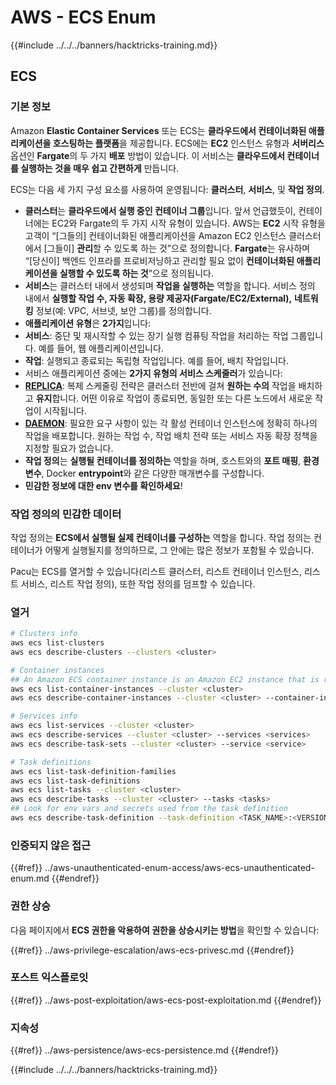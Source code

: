 # AWS - ECS Enum

{{#include ../../../banners/hacktricks-training.md}}

## ECS

### 기본 정보

Amazon **Elastic Container Services** 또는 ECS는 **클라우드에서 컨테이너화된 애플리케이션을 호스팅하는 플랫폼**을 제공합니다. ECS에는 **EC2** 인스턴스 유형과 **서버리스** 옵션인 **Fargate**의 두 가지 **배포** 방법이 있습니다. 이 서비스는 **클라우드에서 컨테이너를 실행하는 것을 매우 쉽고 간편하게** 만듭니다.

ECS는 다음 세 가지 구성 요소를 사용하여 운영됩니다: **클러스터**, **서비스**, 및 **작업 정의**.

- **클러스터**는 **클라우드에서 실행 중인 컨테이너 그룹**입니다. 앞서 언급했듯이, 컨테이너에는 EC2와 Fargate의 두 가지 시작 유형이 있습니다. AWS는 **EC2** 시작 유형을 고객이 “\[그들의\] 컨테이너화된 애플리케이션을 Amazon EC2 인스턴스 클러스터에서 \[그들이\] **관리**할 수 있도록 하는 것”으로 정의합니다. **Fargate**는 유사하며 “\[당신이\] 백엔드 인프라를 프로비저닝하고 관리할 필요 없이 **컨테이너화된 애플리케이션을 실행할 수 있도록 하는 것**”으로 정의됩니다.
- **서비스**는 클러스터 내에서 생성되며 **작업을 실행하는** 역할을 합니다. 서비스 정의 내에서 **실행할 작업 수, 자동 확장, 용량 제공자(Fargate/EC2/External),** **네트워킹** 정보(예: VPC, 서브넷, 보안 그룹)를 정의합니다.
- **애플리케이션 유형**은 **2가지**입니다:
- **서비스**: 중단 및 재시작할 수 있는 장기 실행 컴퓨팅 작업을 처리하는 작업 그룹입니다. 예를 들어, 웹 애플리케이션입니다.
- **작업**: 실행되고 종료되는 독립형 작업입니다. 예를 들어, 배치 작업입니다.
- 서비스 애플리케이션 중에는 **2가지 유형의 서비스 스케줄러**가 있습니다:
- [**REPLICA**](https://docs.aws.amazon.com/AmazonECS/latest/developerguide/ecs_services.html): 복제 스케줄링 전략은 클러스터 전반에 걸쳐 **원하는 수의** 작업을 배치하고 **유지**합니다. 어떤 이유로 작업이 종료되면, 동일한 또는 다른 노드에서 새로운 작업이 시작됩니다.
- [**DAEMON**](https://docs.aws.amazon.com/AmazonECS/latest/developerguide/ecs_services.html): 필요한 요구 사항이 있는 각 활성 컨테이너 인스턴스에 정확히 하나의 작업을 배포합니다. 원하는 작업 수, 작업 배치 전략 또는 서비스 자동 확장 정책을 지정할 필요가 없습니다.
- **작업 정의**는 **실행될 컨테이너를 정의하는** 역할을 하며, 호스트와의 **포트 매핑**, **환경 변수**, Docker **entrypoint**와 같은 다양한 매개변수를 구성합니다.
- **민감한 정보에 대한 env 변수를 확인하세요**!

### 작업 정의의 민감한 데이터

작업 정의는 **ECS에서 실행될 실제 컨테이너를 구성하는** 역할을 합니다. 작업 정의는 컨테이너가 어떻게 실행될지를 정의하므로, 그 안에는 많은 정보가 포함될 수 있습니다.

Pacu는 ECS를 열거할 수 있습니다(리스트 클러스터, 리스트 컨테이너 인스턴스, 리스트 서비스, 리스트 작업 정의), 또한 작업 정의를 덤프할 수 있습니다.

### 열거
```bash
# Clusters info
aws ecs list-clusters
aws ecs describe-clusters --clusters <cluster>

# Container instances
## An Amazon ECS container instance is an Amazon EC2 instance that is running the Amazon ECS container agent and has been registered into an Amazon ECS cluster.
aws ecs list-container-instances --cluster <cluster>
aws ecs describe-container-instances --cluster <cluster> --container-instances <container_instance_arn>

# Services info
aws ecs list-services --cluster <cluster>
aws ecs describe-services --cluster <cluster> --services <services>
aws ecs describe-task-sets --cluster <cluster> --service <service>

# Task definitions
aws ecs list-task-definition-families
aws ecs list-task-definitions
aws ecs list-tasks --cluster <cluster>
aws ecs describe-tasks --cluster <cluster> --tasks <tasks>
## Look for env vars and secrets used from the task definition
aws ecs describe-task-definition --task-definition <TASK_NAME>:<VERSION>
```
### 인증되지 않은 접근

{{#ref}}
../aws-unauthenticated-enum-access/aws-ecs-unauthenticated-enum.md
{{#endref}}

### 권한 상승

다음 페이지에서 **ECS 권한을 악용하여 권한을 상승시키는 방법**을 확인할 수 있습니다:

{{#ref}}
../aws-privilege-escalation/aws-ecs-privesc.md
{{#endref}}

### 포스트 익스플로잇

{{#ref}}
../aws-post-exploitation/aws-ecs-post-exploitation.md
{{#endref}}

### 지속성

{{#ref}}
../aws-persistence/aws-ecs-persistence.md
{{#endref}}

{{#include ../../../banners/hacktricks-training.md}}
